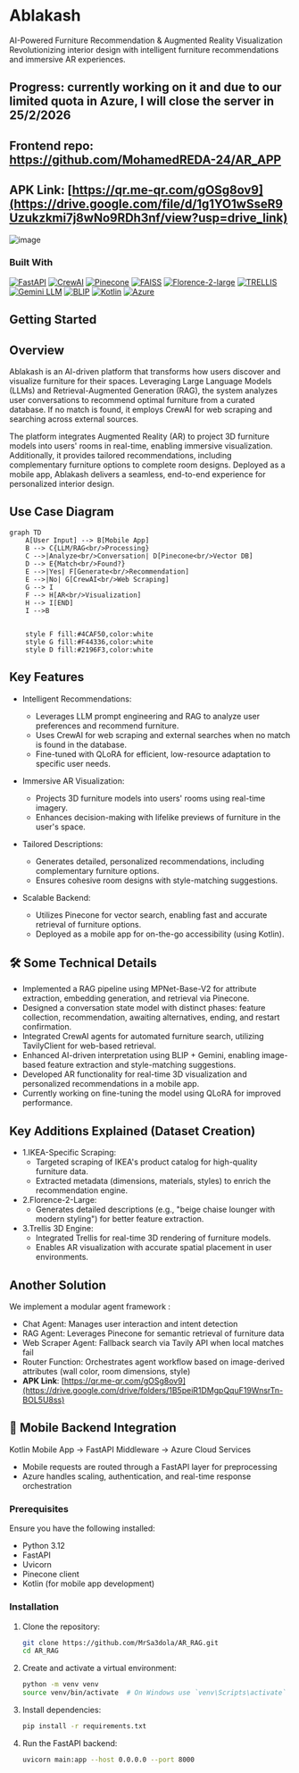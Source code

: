 # Ablakash
AI-Powered Furniture Recommendation & Augmented Reality Visualization
Revolutionizing interior design with intelligent furniture recommendations and immersive AR experiences.



## Progress: currently working on it and due to our limited quota in Azure, **I will close the server in 25/2/2026**

## Frontend repo: https://github.com/MohamedREDA-24/AR_APP
## APK Link: [https://qr.me-qr.com/gOSg8ov9](https://drive.google.com/file/d/1g1YO1wSseR9Uzukzkmi7j8wNo9RDh3nf/view?usp=drive_link)
![image](https://github.com/user-attachments/assets/631186ae-1f6d-4990-ac57-d1b4527c02cf)
### Built With
[![FastAPI][FastAPI-badge]][FastAPI-url]
[![CrewAI][CrewAI-badge]][CrewAI-url]
[![Pinecone][Pinecone-badge]][Pinecone-url]
[![FAISS][FAISS-badge]][FAISS-url]
[![Florence-2-large][Florence-badge]][Florence-url]
[![TRELLIS][TRELLIS-badge]][TRELLIS-url]
[![Gemini LLM][Gemini-badge]][Gemini-url]
[![BLIP][BLIP-badge]][BLIP-url]
[![Kotlin][Kotlin-badge]][Kotlin-url]
[![Azure][Azure-badge]][Azure-url]

[FastAPI-badge]: https://img.shields.io/badge/FastAPI-009688?style=for-the-badge&logo=fastapi&logoColor=white
[FastAPI-url]: https://fastapi.tiangolo.com/

[CrewAI-badge]: https://img.shields.io/badge/CrewAI-6C757D?style=for-the-badge&logo=ai&logoColor=white
[CrewAI-url]: https://crewai.com/

[Pinecone-badge]: https://img.shields.io/badge/Pinecone-0080FF?style=for-the-badge&logo=pinecone&logoColor=white
[Pinecone-url]: https://www.pinecone.io/

[FAISS-badge]: https://img.shields.io/badge/FAISS-6600CC?style=for-the-badge&logo=facebook&logoColor=white
[FAISS-url]: https://faiss.ai/

[Florence-badge]: https://img.shields.io/badge/Florence--2--large-006699?style=for-the-badge&logo=microsoft&logoColor=white
[Florence-url]: https://huggingface.co/microsoft/florence-2-large

[TRELLIS-badge]: https://img.shields.io/badge/TRELLIS-00A65A?style=for-the-badge&logo=3d&logoColor=white
[TRELLIS-url]: https://huggingface.co/spaces/JeffreyXiang/TRELLIS

[Gemini-badge]: https://img.shields.io/badge/Gemini-4285F4?style=for-the-badge&logo=google&logoColor=white
[Gemini-url]: https://aistudio.google.com/

[BLIP-badge]: https://img.shields.io/badge/BLIP-4CAF50?style=for-the-badge&logo=ai&logoColor=white
[BLIP-url]: https://huggingface.co/Salesforce/blip

[Kotlin-badge]: https://img.shields.io/badge/Kotlin-0095D5?style=for-the-badge&logo=kotlin&logoColor=white
[Kotlin-url]: https://kotlinlang.org/

[Azure-badge]: https://img.shields.io/badge/Azure-0078D4?style=for-the-badge&logo=microsoftazure&logoColor=white
[Azure-url]: https://azure.microsoft.com/


## Getting Started
## Overview
Ablakash is an AI-driven platform that transforms how users discover and visualize furniture for their spaces. Leveraging Large Language Models (LLMs) and Retrieval-Augmented Generation (RAG), the system analyzes user conversations to recommend optimal furniture from a curated database. If no match is found, it employs CrewAI for web scraping and searching across external sources.

The platform integrates Augmented Reality (AR) to project 3D furniture models into users' rooms in real-time, enabling immersive visualization. Additionally, it provides tailored recommendations, including complementary furniture options to complete room designs. Deployed as a mobile app, Ablakash delivers a seamless, end-to-end experience for personalized interior design.
## Use Case Diagram

```mermaid
graph TD
    A[User Input] --> B[Mobile App]
    B --> C{LLM/RAG<br/>Processing}
    C -->|Analyze<br/>Conversation| D[Pinecone<br/>Vector DB]
    D --> E{Match<br/>Found?}
    E -->|Yes| F[Generate<br/>Recommendation]
    E -->|No| G[CrewAI<br/>Web Scraping]
    G --> I
    F --> H[AR<br/>Visualization]
    H --> I[END]
    I -->B

    
    style F fill:#4CAF50,color:white
    style G fill:#F44336,color:white
    style D fill:#2196F3,color:white
```
## Key Features

- Intelligent Recommendations:
   - Leverages LLM prompt engineering and RAG to analyze user preferences and recommend furniture.
   - Uses CrewAI for web scraping and external searches when no match is found in the database.
   - Fine-tuned with QLoRA for efficient, low-resource adaptation to specific user needs.

- Immersive AR Visualization:
   - Projects 3D furniture models into users' rooms using real-time imagery.
   - Enhances decision-making with lifelike previews of furniture in the user's space.

- Tailored Descriptions:
   - Generates detailed, personalized recommendations, including complementary furniture options.
   - Ensures cohesive room designs with style-matching suggestions.

- Scalable Backend:

   - Utilizes Pinecone for vector search, enabling fast and accurate retrieval of furniture options.
   - Deployed as a mobile app for on-the-go accessibility (using Kotlin).


## 🛠️ Some Technical Details 
- Implemented a RAG pipeline using MPNet-Base-V2 for attribute extraction, embedding generation, and retrieval via Pinecone.
- Designed a conversation state model with distinct phases: feature collection, recommendation, awaiting alternatives, ending, and restart confirmation.
- Integrated CrewAI agents for automated furniture search, utilizing TavilyClient for web-based retrieval.
- Enhanced AI-driven interpretation using BLIP + Gemini, enabling image-based feature extraction and style-matching suggestions.
- Developed AR functionality for real-time 3D visualization and personalized recommendations in a mobile app.
- Currently working on fine-tuning the model using QLoRA for improved performance.

## Key Additions Explained (Dataset Creation)
- 1.IKEA-Specific Scraping:
    - Targeted scraping of IKEA's product catalog for high-quality furniture data.
    - Extracted metadata (dimensions, materials, styles) to enrich the recommendation engine.
- 2.Florence-2-Large:
    - Generates detailed descriptions (e.g., "beige chaise lounger with modern styling") for better feature extraction.
- 3.Trellis 3D Engine:
    - Integrated Trellis for real-time 3D rendering of furniture models.
    - Enables AR visualization with accurate spatial placement in user environments.


## Another Solution 
We implement a modular agent framework :
- Chat Agent: Manages user interaction and intent detection
- RAG Agent: Leverages Pinecone for semantic retrieval of furniture data
- Web Scraper Agent: Fallback search via Tavily API when local matches fail
- Router Function: Orchestrates agent workflow based on image-derived attributes (wall color, room dimensions, style)
- **APK Link**: [https://qr.me-qr.com/gOSg8ov9](https://drive.google.com/drive/folders/1B5peiR1DMgpQquF19WnsrTn-BOL5U8ss)

## 📱 Mobile Backend Integration
Kotlin Mobile App → FastAPI Middleware → Azure Cloud Services
- Mobile requests are routed through a FastAPI layer for preprocessing
- Azure handles scaling, authentication, and real-time response orchestration
### Prerequisites
Ensure you have the following installed:
- Python 3.12
- FastAPI
- Uvicorn
- Pinecone client
- Kotlin (for mobile app development)

  
### Installation

1. Clone the repository:
   ```sh
   git clone https://github.com/MrSa3dola/AR_RAG.git
   cd AR_RAG
   ```

2. Create and activate a virtual environment:
   ```sh
   python -m venv venv
   source venv/bin/activate  # On Windows use `venv\Scripts\activate`
   ```

3. Install dependencies:
   ```sh
   pip install -r requirements.txt
   ```

4. Run the FastAPI backend:
   ```sh
   uvicorn main:app --host 0.0.0.0 --port 8000
   ```

